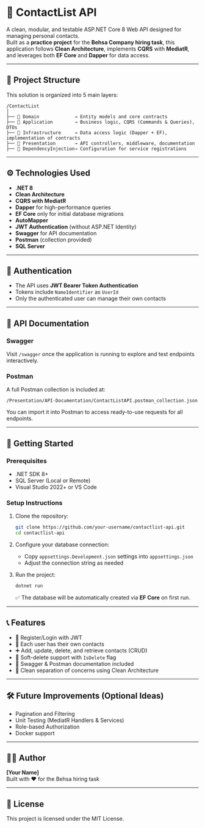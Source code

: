 # 📇 ContactList API

A clean, modular, and testable ASP.NET Core 8 Web API designed for managing personal contacts.  
Built as a **practice project** for the **Behsa Company hiring task**, this application follows **Clean Architecture**, implements **CQRS** with **MediatR**, and leverages both **EF Core** and **Dapper** for data access.

---

## 📌 Project Structure

This solution is organized into 5 main layers:

```
/ContactList
│
├── 📁 Domain             → Entity models and core contracts
├── 📁 Application        → Business logic, CQRS (Commands & Queries), DTOs
├── 📁 Infrastructure     → Data access logic (Dapper + EF), implementation of contracts
├── 📁 Presentation       → API controllers, middleware, documentation
├── 📁 DependencyInjection→ Configuration for service registrations
```

---

## ⚙️ Technologies Used

- **.NET 8**
- **Clean Architecture**
- **CQRS with MediatR**
- **Dapper** for high-performance queries
- **EF Core** only for initial database migrations
- **AutoMapper**
- **JWT Authentication** (without ASP.NET Identity)
- **Swagger** for API documentation
- **Postman** (collection provided)
- **SQL Server**

---

## 🔐 Authentication

- The API uses **JWT Bearer Token Authentication**
- Tokens include `NameIdentifier` as `UserId`
- Only the authenticated user can manage their own contacts

---

## 🧪 API Documentation

### Swagger
Visit `/swagger` once the application is running to explore and test endpoints interactively.

### Postman
A full Postman collection is included at:

```
/Presentation/API-Documentation/ContactListAPI.postman_collection.json
```

You can import it into Postman to access ready-to-use requests for all endpoints.

---

## 🚀 Getting Started

### Prerequisites

- .NET SDK 8+
- SQL Server (Local or Remote)
- Visual Studio 2022+ or VS Code

### Setup Instructions

1. Clone the repository:
   ```bash
   git clone https://github.com/your-username/contactlist-api.git
   cd contactlist-api
   ```

2. Configure your database connection:
   - Copy `appsettings.Development.json` settings into `appsettings.json`
   - Adjust the connection string as needed

3. Run the project:
   ```bash
   dotnet run
   ```

   ✅ The database will be automatically created via **EF Core** on first run.

---

## 📞 Features

- 🔐 Register/Login with JWT
- 👤 Each user has their own contacts
- ➕ Add, update, delete, and retrieve contacts (CRUD)
- 🧼 Soft-delete support with `IsDelete` flag
- 🧭 Swagger & Postman documentation included
- 🧠 Clean separation of concerns using Clean Architecture

---

## 🛠 Future Improvements (Optional Ideas)

- Pagination and Filtering
- Unit Testing (MediatR Handlers & Services)
- Role-based Authorization
- Docker support

---

## 👨‍💻 Author

**[Your Name]**  
Built with ♥️ for the Behsa hiring task

---

## 📄 License

This project is licensed under the MIT License.